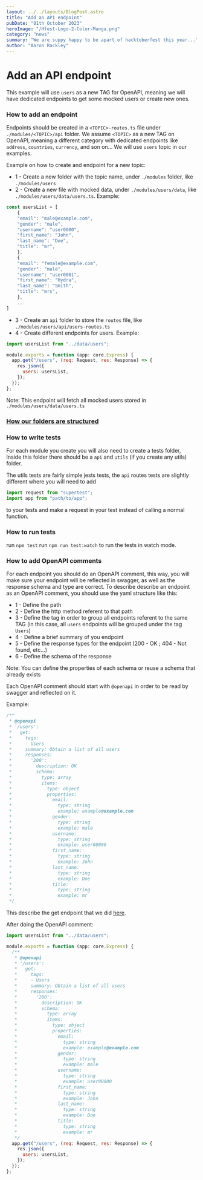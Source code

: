 ```yaml
---
layout: ../../layouts/BlogPost.astro
title: "Add an API endpoint"
pubDate: "01th October 2023"
heroImage: "/Hfest-Logo-2-Color-Manga.png"
category: "news"
summary: "We are suppy happy to be apart of hacktoberfest this year..."
author: "Aaron Rackley"
---
```


# Add an API endpoint

This example will use `users` as a new TAG for OpenAPI, meaning we will have dedicated endpoints to get some mocked users or create new ones.

### How to add an endpoint

Endpoints should be created in a `<TOPIC>-routes.ts` file under `./modules/<TOPIC>/api` folder.
We assume `<TOPIC>` as a new TAG on OpenAPI, meaning a different category with dedicated endpoints like `address`, `countries`, `currency`, and son on... We will use `users` topic in our examples.

Example on how to create and endpoint for a new topic:

- 1 - Create a new folder with the topic name, under `./modules` folder, like `./modules/users`
- 2 - Create a new file with mocked data, under `./modules/users/data`, like `./modules/users/data/users.ts`. Example:

```javascript
const usersList = [
    {
    "email": "male@example.com",
    "gender": "male",
    "username": "user0000",
    "first_name": "John",
    "last_name": "Doe",
    "title": "mr",
    },
    {
    "email": "female@example.com",
    "gender": "male",
    "username": "user0001",
    "first_name": "Hydra",
    "last_name": "Smith",
    "title": "mrs",
    },
    ...
]
```

- 3 - Create an `api` folder to store the `routes` file, like `./modules/users/api/users-routes.ts`
- 4 - Create different endpoints for users. Example:

```javascript
import usersList from "../data/users";

module.exports = function (app: core.Express) {
  app.get("/users", (req: Request, res: Response) => {
    res.json({
      users: usersList,
    });
  });
};
```

Note: This endpoint will fetch all mocked users stored in `./modules/users/data/users.ts`

### [How our folders are structured](#file-structures)

### How to write tests

For each module you create you will also need to create a tests folder, Inside this folder there should be a `api` and `utils`
(if you create any utils) folder.

The utils tests are fairly simple jests tests, the `api` routes tests are slightly different where you will need to add

```javascript
import request from "supertest";
import app from "path/to/app";
```

to your tests and make a request in your test instead of calling a normal function.

### How to run tests

run `npm test`
run `npm run test:watch` to run the tests in watch mode.

### How to add OpenAPI comments

For each endpoint you should do an OpenAPI comment, this way, you will make sure your endpoint will be reflected in swagger, as well as the response schema and type are correct.
To describe describe an endpoint as an OpenAPI comment, you should use the yaml structure like this:

- 1 - Define the path
- 2 - Define the http method referent to that path
- 3 - Define the tag in order to group all endpoints referent to the same TAG (in this case, all `users` endpoints will be grouped under the tag `Users`)
- 4 - Define a brief summary of you endpoint
- 5 - Define the response types for the endpoint (200 - OK ; 404 - Not found, etc...)
- 6 - Define the schema of the response

Note: You can define the properties of each schema or reuse a schema that already exists

Each OpenAPI comment should start with `@openapi` in order to be read by swagger and reflected on it.

Example:

```javascript
/**
 * @openapi
 * '/users':
 *   get:
 *     tags:
 *     - Users
 *     summary: Obtain a list of all users
 *     responses:
 *       '200':
 *         description: OK
 *         schema:
 *           type: array
 *           items:
 *             type: object
 *             properties:
 *               email:
 *                 type: string
 *                 example: example@example.com
 *               gender:
 *                 type: string
 *                 example: male
 *               username:
 *                 type: string
 *                 example: user00000
 *               first_name:
 *                 type: string
 *                 example: John
 *               last_name:
 *                 type: string
 *                 example: Doe
 *               title:
 *                 type: string
 *                 example: mr
 */
```

This describe the get endpoint that we did [here](#how-to-add-an-endpoint).

After doing the OpenAPI comment:

```javascript
import usersList from "../data/users";

module.exports = function (app: core.Express) {
  /**
   * @openapi
   * '/users':
   *   get:
   *     tags:
   *     - Users
   *     summary: Obtain a list of all users
   *     responses:
   *       '200':
   *         description: OK
   *         schema:
   *           type: array
   *           items:
   *             type: object
   *             properties:
   *               email:
   *                 type: string
   *                 example: example@example.com
   *               gender:
   *                 type: string
   *                 example: male
   *               username:
   *                 type: string
   *                 example: user00000
   *               first_name:
   *                 type: string
   *                 example: John
   *               last_name:
   *                 type: string
   *                 example: Doe
   *               title:
   *                 type: string
   *                 example: mr
   */
  app.get("/users", (req: Request, res: Response) => {
    res.json({
      users: usersList,
    });
  });
};
```
